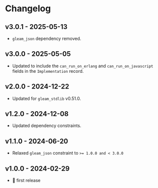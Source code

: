 # Changelog

## v3.0.1 - 2025-05-13

- `gleam_json` dependency removed.

## v3.0.0 - 2025-05-05

- Updated to include the `can_run_on_erlang` and `can_run_on_javascript`
  fields in the `Implementation` record.

## v2.0.0 - 2024-12-22

- Updated for `gleam_stdlib` v0.51.0.

## v1.2.0 - 2024-12-08

- Updated dependency constraints.

## v1.1.0 - 2024-06-20

- Relaxed `gleam_json` constraint to `>= 1.0.0 and < 3.0.0`

## v1.0.0 - 2024-02-29

- 🎉 first release
